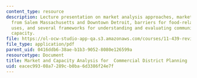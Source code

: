 ```yaml
---
content_type: resource
description: Lecture presentation on market analysis approaches, market study reports
  from Salem Massachusetts and Downtown Detroit, barriers for food-related development
  uses, and several frameworks for understanding and evaluating community assets and
  capacity.
file: https://ol-ocw-studio-app-qa.s3.amazonaws.com/courses/11-439-revitalizing-urban-main-streets-st-claude-avenue-new-orleans-spring-2009/eacec99308a7289cb0ba6d3386f24e7f_MIT11_439s09_lec01_Week09_Lecture_Notes.pdf
file_type: application/pdf
parent_uid: 0416ddb6-38ae-b1b3-9052-8080e126599a
resourcetype: Document
title: Market and Capacity Analysis for  Commercial District Planning
uid: eacec993-08a7-289c-b0ba-6d3386f24e7f
---
```

